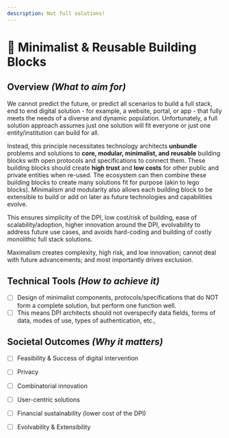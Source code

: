 ```yaml
---
description: Not full solutions!
---
```


# 🧱 Minimalist & Reusable Building Blocks

## Overview _(What to aim for)_

We cannot predict the future, or predict all scenarios to build a full stack, end to end digital solution - for example, a website, portal, or app - that fully meets the needs of a diverse and dynamic population. Unfortunately, a full solution approach assumes just one solution will fit everyone or just one entity/institution can build for all.&#x20;

Instead, this principle necessitates technology architects **unbundle** problems and solutions to **core, modular, minimalist, and reusable** building blocks with open protocols and specifications to connect them. These building blocks should create **high trust** and **low costs** for other public and private entities when re-used. The ecosystem can then combine these building blocks to create many solutions fit for purpose (akin to lego blocks). Minimalism and modularity also allows each building block to be extensible to build or add on later as future technologies and capabilities evolve.

This ensures simplicity of the DPI, low cost/risk of building, ease of scalability/adoption, higher innovation around the DPI, evolvability to address future use cases, and avoids hard-coding and building of costly monolithic full stack solutions.&#x20;

Maximalism creates complexity, high risk, and low innovation; cannot deal with future advancements; and most importantly drives exclusion.

## **Technical Tools&#x20;**_**(How to achieve it)**_&#x20;

* [ ] Design of minimalist components, protocols/specifications that do NOT form a complete solution, but perform one function well.
* [ ] This means DPI architects should not overspecify data fields, forms of data, modes of use, types of authentication, etc.,

## **Societal Outcomes&#x20;**_**(Why it matters)**_

* [ ] Feasibility & Success of digital intervention
* [ ] Privacy
* [ ] Combinatorial innovation
* [ ] User-centric solutions
* [ ] Financial sustainability (lower cost of the DPI)
* [ ] Evolvability & Extensibility


